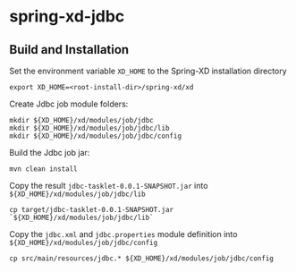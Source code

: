 spring-xd-jdbc
===================

## Build and Installation

Set the environment variable `XD_HOME` to the Spring-XD installation directory

	export XD_HOME=<root-install-dir>/spring-xd/xd

Create Jdbc job module folders:

	mkdir ${XD_HOME}/xd/modules/job/jdbc
	mkdir ${XD_HOME}/xd/modules/job/jdbc/lib
	mkdir ${XD_HOME}/xd/modules/job/jdbc/config
  
Build the Jdbc job jar:

	mvn clean install

Copy the result `jdbc-tasklet-0.0.1-SNAPSHOT.jar` into `${XD_HOME}/xd/modules/job/jdbc/lib`	
	
	cp target/jdbc-tasklet-0.0.1-SNAPSHOT.jar `${XD_HOME}/xd/modules/job/jdbc/lib`

Copy the `jdbc.xml` and `jdbc.properties` module definition into `${XD_HOME}/xd/modules/job/jdbc/config`	
	
	cp src/main/resources/jdbc.* ${XD_HOME}/xd/modules/job/jdbc/config


